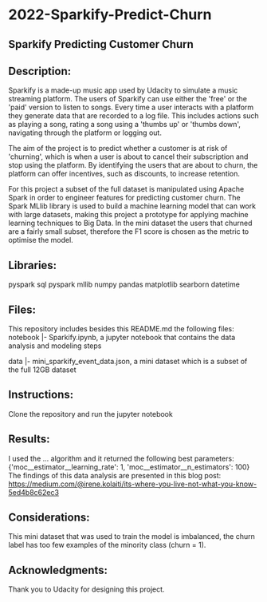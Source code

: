 # 2022-Sparkify-Predict-Churn

## Sparkify Predicting Customer Churn

## Description: 
Sparkify is a made-up music app used by Udacity to simulate a music streaming platform. The users of Sparkify can use either the 'free' or the 'paid' version to listen to songs. Every time a user interacts with a platform they generate data that are recorded to a log file. This includes actions such as playing a song, rating a song using a 'thumbs up' or 'thumbs down', navigating through the platform or logging out.

The aim of the project is to predict whether a customer is at risk of 'churning', which is when a user is about to cancel their subscription and stop using the platform. By identifying the users that are about to churn, the platform can offer incentives, such as discounts, to increase retention. 

For this project a subset of the full dataset is manipulated using Apache Spark in order to engineer features for predicting customer churn. The Spark MLlib library is used to build a machine learning model that can work with large datasets, making this project a prototype for applying machine learning techniques to Big Data. In the mini dataset the users that churned are a fairly small subset, therefore the F1 score is chosen as the metric to optimise the model.

## Libraries:
pyspark sql
pyspark mllib
numpy
pandas
matplotlib
searborn
datetime

## Files:
This repository includes besides this README.md the following files:
notebook |- Sparkify.ipynb, a jupyter notebook that contains the data analysis and modeling steps

data |- mini_sparkify_event_data.json, a mini dataset which is a subset of the full 12GB dataset

## Instructions:
Clone the repository and run the jupyter notebook

## Results:
I used the ... algorithm and it returned the following best parameters: {'moc__estimator__learning_rate': 1, 'moc__estimator__n_estimators': 100}
The findings of this data analysis are presented in this blog post:
https://medium.com/@irene.kolaiti/its-where-you-live-not-what-you-know-5ed4b8c62ec3

## Considerations:
This mini dataset that was used to train the model is imbalanced, the churn label has too few examples of the minority class (churn = 1). 

## Acknowledgments:
Thank you to Udacity for designing this project.
